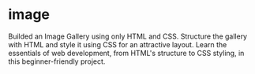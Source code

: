 # image
Builded an Image Gallery using only HTML and CSS. Structure the gallery with HTML and style it using CSS for an attractive layout. Learn the essentials of web development, from HTML's structure to CSS styling, in this beginner-friendly project.

